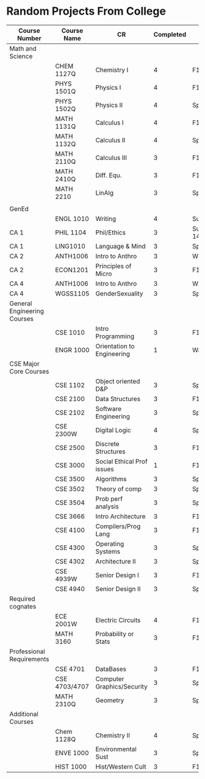 # Random Projects From College
| Course Number               | Course Name   | CR                          | Completed |        | 
|-----------------------------|---------------|-----------------------------|-----------|--------| 
| Math and Science            |               |                             |           |        | 
|                             | CHEM 1127Q    | Chemistry I                 | 4         | F12    | 
|                             | PHYS 1501Q    | Physics I                   | 4         | F13    | 
|                             | PHYS 1502Q    | Physics II                  | 4         | Sp14   | 
|                             | MATH 1131Q    | Calculus I                  | 4         | F12    | 
|                             | MATH 1132Q    | Calculus II                 | 4         | Sp13   | 
|                             | MATH 2110Q    | Calculus III                | 3         | F13    | 
|                             | MATH 2410Q    | Diff. Equ.                  | 3         | F14    | 
|                             | MATH 2210     | LinAlg                      | 3         | Sp14   | 
|                             |               |                             |           |        | 
| GenEd                       |               |                             |           |        | 
|                             | ENGL 1010     | Writing                     | 4         | Sum13  | 
| CA 1                        | PHIL 1104     | Phil/Ethics                 | 3         | Sum 14 | 
| CA 1                        | LING1010      | Language & Mind             | 3         | Sp13   | 
| CA 2                        | ANTH1006      | Intro to Anthro             | 3         | W14    | 
| CA 2                        | ECON1201      | Principles of Micro         | 3         | F12    | 
| CA 4                        | ANTH1006      | Intro to Anthro             | 3         | W14    | 
| CA 4                        | WGSS1105      | GenderSexuality             | 3         | Sp14   | 
| General Engineering Courses |               |                             |           |        | 
|                             | CSE 1010      | Intro Programming           | 3         | F13    | 
|                             | ENGR 1000     | Orientation to Engineering  | 1         | Waiver | 
| CSE Major Core Courses      |               |                             |           |        | 
|                             | CSE 1102      | Object oriented D&P         | 3         | Sp14   | 
|                             | CSE 2100      | Data Structures             | 3         | F14    | 
|                             | CSE 2102      | Software Engineering        | 3         | Sp15   | 
|                             | CSE 2300W     | Digital Logic               | 4         | Sp14   | 
|                             | CSE 2500      | Discrete Structures         | 3         | F14    | 
|                             | CSE 3000      | Social Ethical Prof issues  | 1         | F15    | 
|                             | CSE 3500      | Algorithms                  | 3         | Sp15   | 
|                             | CSE 3502      | Theory of comp              | 3         | Sp15   | 
|                             | CSE 3504      | Prob perf analysis          | 3         | Sp15   | 
|                             | CSE 3666      | Intro Architecture          | 3         | F15    | 
|                             | CSE 4100      | Compilers/Prog Lang         | 3         | F15    | 
|                             | CSE 4300      | Operating Systems           | 3         | Sp16   | 
|                             | CSE 4302      | Architecture II             | 3         | Sp16   | 
|                             | CSE 4939W     | Senior Design I             | 3         | F15    | 
|                             | CSE 4940      | Senior Design II            | 3         | Sp15   | 
| Required cognates           |               |                             |           |        | 
|                             | ECE 2001W     | Electric Circuits           | 4         | F14    | 
|                             | MATH 3160     | Probability or Stats        | 3         | F14    | 
| Professional Requirements   |               |                             |           |        | 
|                             | CSE 4701      | DataBases                   | 3         | F15    | 
|                             | CSE 4703/4707 | Computer Graphics/Security  | 3         | Sp15   | 
|                             | MATH 2310Q    | Geometry                    | 3         | Sp15   | 
| Additional Courses          |               |                             |           |        | 
|                             | Chem 1128Q    | Chemistry II                | 4         | Sp13   | 
|                             | ENVE 1000     | Environmental Sust          | 3         | Sp13   | 
|                             | HIST 1000     | Hist/Western Cult           | 3         | F12    | 